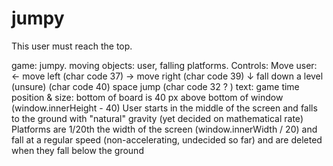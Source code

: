 # jumpy

This user must reach the top. 

game:
    jumpy.
moving objects:
    user, falling platforms. 
Controls:
    Move user:
    ←       move left                   (char code 37)
    →       move right                  (char code 39)
    ↓       fall down a level (unsure)  (char code 40)
    space   jump                        (char code 32 ? )
text: 
    game time
position & size: 
    bottom of board is 40 px above bottom of window (window.innerHeight - 40)
    User starts in the middle of the screen and falls to the ground with "natural" gravity (yet decided on mathematical rate)
    Platforms are 1/20th the width of the screen (window.innerWidth / 20)  and fall at a regular speed (non-accelerating, undecided so far) and are deleted when they fall below the ground